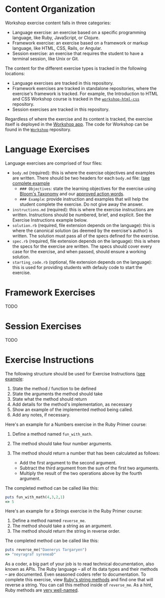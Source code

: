 # Content Organization

Workshop exercise content falls in three categories:

- Language exercise: an exercise based on a specific programming language, like Ruby, JavaScript, or Clojure.
- Framework exercise: an exercise based on a framework or markup language, like HTML, CSS, Rails, or Angular.
- Session exercise: an exercise that requires the student to have a terminal session, like Unix or Git.

The content for the different exercise types is tracked in the following locations:

- Language exercises are tracked in this repository.
- Framework exercises are tracked in standalone repositories, where the exercise's framework is tracked. For example, the Introduction to HTML and CSS Workshop course is tracked in the [`workshop-html-css`](https://github.com/Bloc/workshop-html-css) repository.
- Session exercises are tracked in this repository.

Regardless of where the exercise and its content is tracked, the exercise itself is deployed in the [Workshop app](https://workshop.bloc.io). The code for Workshop can be found in the [`Workshop`](https://github.com/Bloc/workshop) repository.

# Language Exercises

Language exercises are comprised of four files:
- `body.md` (required): this is where the exercise objectives and examples are written. There should be two headers for each `body.md` file: ([see complete example](https://github.com/Bloc/curriculum/blob/master/workshop-curriculum/courses/ruby-primer/03-level-conditionals/01-if/body.md)
    - `### Objectives`: state the learning objectives for the exercise using [Bloom's Taxonomy](https://cft.vanderbilt.edu/guides-sub-pages/blooms-taxonomy/) and our [approved action words](https://docs.google.com/spreadsheets/d/1yy7IwVvNZoPNb-u-HTYwg4tIStg4z6oSmhRMsHWTerc/edit#gid=350932233).
    - `### Example`: provide instruction and examples that will help the student complete the exercise. Do not give away the answer.
- `instructions.md` (required): this is where the exercise instructions are written. Instructions should be numbered, brief, and explicit. See the Exercise Instructions example below.
- `solution.rb` (required, file extension depends on the language): this is where the canonical solution (as deemed by the exercise's author) is written. The solution must pass all of the specs defined for the exercise.
- `spec.rb` (required, file extension depends on the language): this is where the specs for the exercise are written. The specs should cover every case for the exercise, and when passed, should ensure a working solution.
- `starting_code.rb` (optional, file extension depends on the language): this is used for providing students with defauly code to start the exercise.

# Framework Exercises

TODO

# Session Exercises

TODO

# Exercise Instructions

The following structure should be used for Exercise Instructions ([see example](https://github.com/Bloc/curriculum/blob/master/workshop-curriculum/courses/ruby-primer/03-level-conditionals/01-if/body.md#exercise):

1. State the method / function to be defined
2. State the arguments the method should take
3. State what the method should return
4. Add details for the method's implementation, as necessary
5. Show an example of the implemented method being called.
6. Add any notes, if necessary.

Here's an example for a Numbers exercise in the Ruby Primer course:

1. Define a method named `fun_with_math`.
2. The method should take four number arguments.
3. The method should return a number that has been calculated as follows:

    - Add the first argument to the second argument.
    - Subtract the third argument from the sum of the first two arguments.
    - Multiply the result of the two operations above by the fourth argument.

The completed method can be called like this:

```ruby
puts fun_with_math(4,3,2,1)
=> 5
```

Here's an example for a Strings exercise in the Ruby Primer course:

1. Define a method named `reverse_me`.
2. The method should take a string as an argument.
3. The method should return the string in reverse order.

The completed method can be called like this:

```ruby
puts reverse_me("Daenerys Targaryen")
=> "neyragraT syreneaD"
```

As a coder, a big part of your job is to read technical documentation, also known as APIs. The Ruby language – all of its data types and their methods – are documented. Even seasoned coders refer to documentation. To complete this exercise, view [Ruby's string methods](http://ruby-doc.org/core-2.2.0/String.html) and find one that will reverse a string. You can call this method inside of `reverse_me`. As a hint, Ruby methods are [very well-named](http://ruby-doc.org/core-2.2.0/String.html#method-i-reverse).

